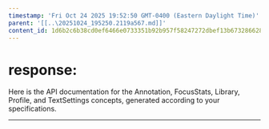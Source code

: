 ```yaml
---
timestamp: 'Fri Oct 24 2025 19:52:50 GMT-0400 (Eastern Daylight Time)'
parent: '[[..\20251024_195250.2119a567.md]]'
content_id: 1d6b2c6b38cd0ef6466e0733351b92b957f58247272dbef13b67328662849b8f
---
```


# response:

Here is the API documentation for the Annotation, FocusStats, Library, Profile, and TextSettings concepts, generated according to your specifications.

***
